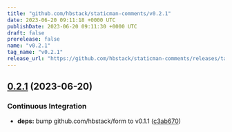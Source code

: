 ```yaml
---
title: "github.com/hbstack/staticman-comments/v0.2.1"
date: 2023-06-20 09:11:18 +0000 UTC
publishDate: 2023-06-20 09:11:30 +0000 UTC
draft: false
prerelease: false
name: "v0.2.1"
tag_name: "v0.2.1"
release_url: "https://github.com/hbstack/staticman-comments/releases/tag/v0.2.1"
---
```


## [0.2.1](https://github.com/hbstack/staticman-comments/compare/v0.2.0...v0.2.1) (2023-06-20)


### Continuous Integration

* **deps:** bump github.com/hbstack/form to v0.1.1 ([c3ab670](https://github.com/hbstack/staticman-comments/commit/c3ab6709f57fb17a9387fab80442f0087622518c))
